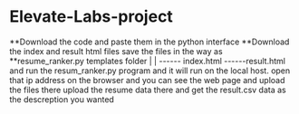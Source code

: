# Elevate-Labs-project
**Download the code and paste them in the python interface 
**Download the index and result html files save the files in the way as 
**resume_ranker.py
templates folder
|
|
------ index.html
------result.html 
and run the resum_ranker.py program and it will run on the local host.
open that ip address on the browser and you can see the web page and upload the files there 
upload the resume data there and get the result.csv data as the descreption you wanted
